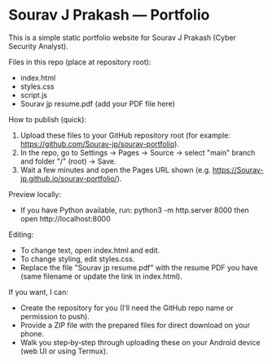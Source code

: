# Sourav J Prakash — Portfolio

This is a simple static portfolio website for Sourav J Prakash (Cyber Security Analyst).

Files in this repo (place at repository root):
- index.html
- styles.css
- script.js
- Sourav jp resume.pdf (add your PDF file here)

How to publish (quick):
1. Upload these files to your GitHub repository root (for example: https://github.com/Sourav-jp/sourav-portfolio).
2. In the repo, go to Settings → Pages → Source → select "main" branch and folder "/" (root) → Save.
3. Wait a few minutes and open the Pages URL shown (e.g. https://Sourav-jp.github.io/sourav-portfolio/).

Preview locally:
- If you have Python available, run:
  python3 -m http.server 8000
  then open http://localhost:8000

Editing:
- To change text, open index.html and edit.
- To change styling, edit styles.css.
- Replace the file "Sourav jp resume.pdf" with the resume PDF you have (same filename or update the link in index.html).

If you want, I can:
- Create the repository for you (I’ll need the GitHub repo name or permission to push).
- Provide a ZIP file with the prepared files for direct download on your phone.
- Walk you step‑by‑step through uploading these on your Android device (web UI or using Termux).
